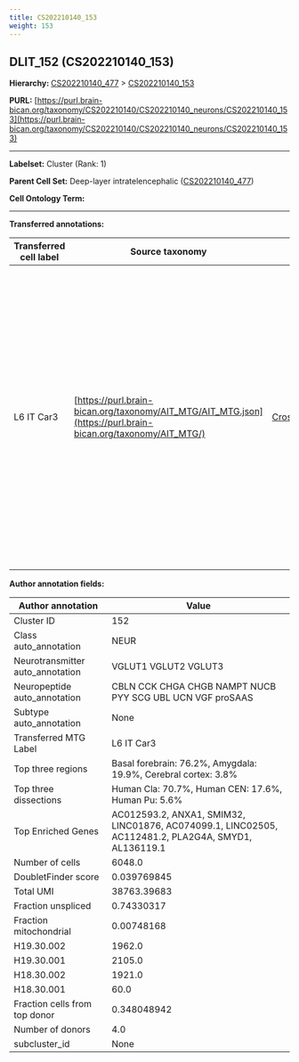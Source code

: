 ```yaml
---
title: CS202210140_153
weight: 153
---
```

## DLIT_152 (CS202210140_153)
<b>Hierarchy: </b>
[CS202210140_477](../CS202210140_477) >
[CS202210140_153](../CS202210140_153)

**PURL:** [https://purl.brain-bican.org/taxonomy/CS202210140/CS202210140_neurons/CS202210140_153](https://purl.brain-bican.org/taxonomy/CS202210140/CS202210140_neurons/CS202210140_153)

---


**Labelset:** Cluster (Rank: 1)

**Parent Cell Set:** Deep-layer intratelencephalic ([CS202210140_477](../CS202210140_477))



**Cell Ontology Term:** 

[MARKER GENES.]: #


---

[TRANSFERRED ANNOTATIONS.]: #


**Transferred annotations:**

| Transferred cell label | Source taxonomy | Source node accession | Algorithm name | Comment |
|------------------------|-----------------|-----------------------|----------------|---------|
|L6 IT Car3|[https://purl.brain-bican.org/taxonomy/AIT_MTG/AIT_MTG.json](https://purl.brain-bican.org/taxonomy/AIT_MTG/)|[CrossArea_subclass:bbbf984b37](https://purl.brain-bican.org/taxonomy/AIT_MTG/CrossArea_subclass_bbbf984b37)||We performed PCA (50 components) on our full dataset, trained a random forest classifier (scikit-learn, class_ weight=‘balanced’, max_depth=50) on the MTG labels, and then predicted labels for all cells. We labeled each cluster with the mode of its constituent cells if two conditions were met: more than 0.8 of predicted labels matched the mode, and the mean probability of these pre- dictions was greater than 0.8.|

[AUTHOR ANNOTATION FIELDS.]: #


**Author annotation fields:**

| Author annotation | Value |
|-------------------|-------|
|Cluster ID|152|
|Class auto_annotation|NEUR|
|Neurotransmitter auto_annotation|VGLUT1 VGLUT2 VGLUT3|
|Neuropeptide auto_annotation|CBLN CCK CHGA CHGB NAMPT NUCB PYY SCG UBL UCN VGF proSAAS|
|Subtype auto_annotation|None|
|Transferred MTG Label|L6 IT Car3|
|Top three regions|Basal forebrain: 76.2%, Amygdala: 19.9%, Cerebral cortex: 3.8%|
|Top three dissections|Human Cla: 70.7%, Human CEN: 17.6%, Human Pu: 5.6%|
|Top Enriched Genes|AC012593.2, ANXA1, SMIM32, LINC01876, AC074099.1, LINC02505, AC112481.2, PLA2G4A, SMYD1, AL136119.1|
|Number of cells|6048.0|
|DoubletFinder score|0.039769845|
|Total UMI|38763.39683|
|Fraction unspliced|0.74330317|
|Fraction mitochondrial|0.00748168|
|H19.30.002|1962.0|
|H19.30.001|2105.0|
|H18.30.002|1921.0|
|H18.30.001|60.0|
|Fraction cells from top donor|0.348048942|
|Number of donors|4.0|
|subcluster_id|None|
